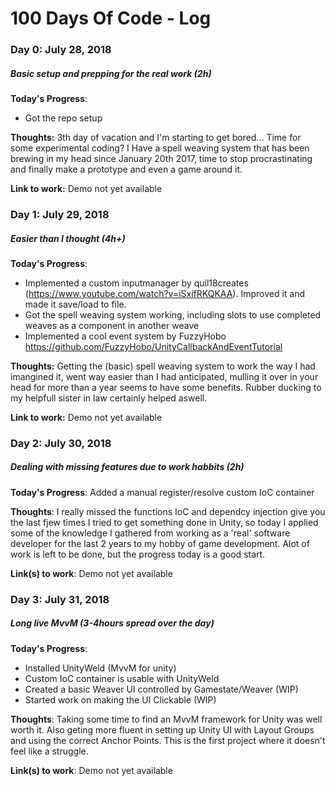 # 100 Days Of Code - Log

### Day 0: July 28, 2018
##### Basic setup and prepping for the real work (2h)

**Today's Progress**:
- Got the repo setup

**Thoughts:** 3th day of vacation and I'm starting to get bored... Time for some experimental coding? I Have a spell weaving system that has been brewing in my head since January 20th 2017, time to stop procrastinating and finally make a prototype and even a game around it.

**Link to work:** Demo not yet available

### Day 1: July 29, 2018
##### Easier than I thought (4h+)

**Today's Progress**:
- Implemented a custom inputmanager by quil18creates (https://www.youtube.com/watch?v=iSxifRKQKAA). Improved it and made it save/load to file.
- Got the spell weaving system working, including slots to use completed weaves as a component in another weave
- Implemented a cool event system by FuzzyHobo https://github.com/FuzzyHobo/UnityCallbackAndEventTutorial

**Thoughts:** Getting the (basic) spell weaving system to work the way I had imangined it, went way easier than I had anticipated, mulling it over in your head for more than a year seems to have some benefits. Rubber ducking to my helpfull sister in law certainly helped aswell.

**Link to work:** Demo not yet available

### Day 2: July 30, 2018
##### Dealing with missing features due to work habbits (2h)

**Today's Progress**: Added a manual register/resolve custom IoC container

**Thoughts**: I really missed the functions IoC and dependcy injection give you the last fjew times I tried to get something done in Unity, so today I applied some of the knowledge I gathered from working as a 'real' software developer for the last 2 years to my hobby of game development. Alot of work is left to be done, but the progress today is a good start.

**Link(s) to work**: Demo not yet available

### Day 3: July 31, 2018
##### Long live MvvM (3-4hours spread over the day)

**Today's Progress**:
- Installed UnityWeld (MvvM for unity)
- Custom IoC container is usable with UnityWeld
- Created a basic Weaver UI controlled by Gamestate/Weaver (WIP)
- Started work on making the UI Clickable (WIP)

**Thoughts**: Taking some time to find an MvvM framework for Unity was well worth it. Also geting more fluent in setting up Unity UI with Layout Groups and using the correct Anchor Points. This is the first project where it doesn't feel like a struggle.

**Link(s) to work**: Demo not yet available
